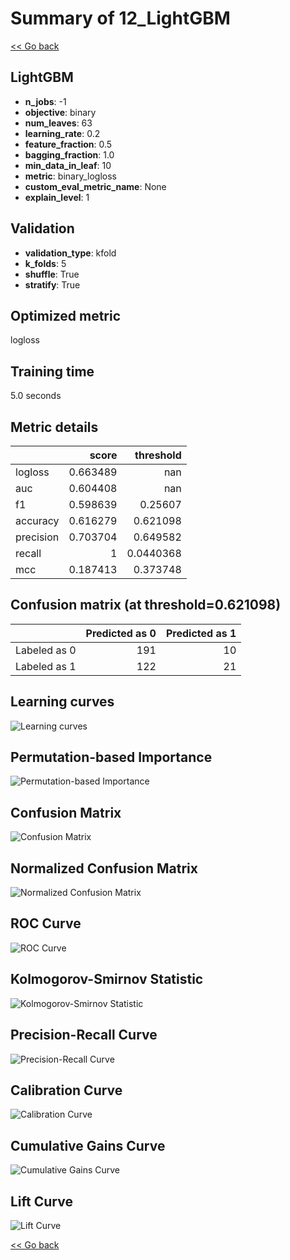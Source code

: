 # Summary of 12_LightGBM

[<< Go back](../README.md)


## LightGBM
- **n_jobs**: -1
- **objective**: binary
- **num_leaves**: 63
- **learning_rate**: 0.2
- **feature_fraction**: 0.5
- **bagging_fraction**: 1.0
- **min_data_in_leaf**: 10
- **metric**: binary_logloss
- **custom_eval_metric_name**: None
- **explain_level**: 1

## Validation
 - **validation_type**: kfold
 - **k_folds**: 5
 - **shuffle**: True
 - **stratify**: True

## Optimized metric
logloss

## Training time

5.0 seconds

## Metric details
|           |    score |   threshold |
|:----------|---------:|------------:|
| logloss   | 0.663489 | nan         |
| auc       | 0.604408 | nan         |
| f1        | 0.598639 |   0.25607   |
| accuracy  | 0.616279 |   0.621098  |
| precision | 0.703704 |   0.649582  |
| recall    | 1        |   0.0440368 |
| mcc       | 0.187413 |   0.373748  |


## Confusion matrix (at threshold=0.621098)
|              |   Predicted as 0 |   Predicted as 1 |
|:-------------|-----------------:|-----------------:|
| Labeled as 0 |              191 |               10 |
| Labeled as 1 |              122 |               21 |

## Learning curves
![Learning curves](learning_curves.png)

## Permutation-based Importance
![Permutation-based Importance](permutation_importance.png)
## Confusion Matrix

![Confusion Matrix](confusion_matrix.png)


## Normalized Confusion Matrix

![Normalized Confusion Matrix](confusion_matrix_normalized.png)


## ROC Curve

![ROC Curve](roc_curve.png)


## Kolmogorov-Smirnov Statistic

![Kolmogorov-Smirnov Statistic](ks_statistic.png)


## Precision-Recall Curve

![Precision-Recall Curve](precision_recall_curve.png)


## Calibration Curve

![Calibration Curve](calibration_curve_curve.png)


## Cumulative Gains Curve

![Cumulative Gains Curve](cumulative_gains_curve.png)


## Lift Curve

![Lift Curve](lift_curve.png)



[<< Go back](../README.md)
